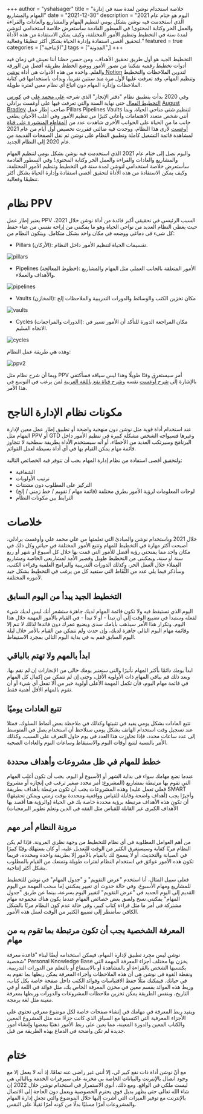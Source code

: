 +++
author = "yshalsager"
title = "خلاصة استخدام نوشن لمدة سنة في إدارة المهام والمشاريع"
date = "2021-12-30"
description = "اليوم هو ختام عام 2021 الذي استخدمت فيه نوشن بشكل يومي لتنظيم المهام والمشاريع والعادات والقراءة والعمل الحر وكتابة المحتوى! في السطور القادمة سأستعرض خلاصة استخدامي لنوشن لمدة سنة في التخطيط وتنظيم اﻷمور المختلفة، وكيف يمكن الاستفادة من هذه اﻷداة لتحقيق أقصى استفادة وإدارة الحياة بشكل أكثر تنظيمًا وفعالية."
featured = true
categories = ["الإنتاجية",]
tags = ["المدونة",]
+++

التخطيط الجيد هو أول طريق تحقيق الأهداف، ومن حسن حظنا أننا نعيش في زمان فيه أدوات تخطيط رقمية تمكننا من تصور اﻷمور ووضع الخطط بطريقة أفضل من الورقة والقلم. واحدة من هذه اﻷدوات هي أداة [نوشن Notion](https://notion.so/) لتدوين الملاحظات والتخطيط وتنظيم المهام، وقد تعرفت عليها لأول مرة منذ سنتين تقريبا، وبدأت باستخدامها في كتابة الملاحظات وإدارة المهام دون اتباع أي نظام معين لفترة طويلة.

وفي 2020 بدأت بتطبيق نظام "دفتر اﻹنجاز" الذي شرحه [علي محمد علي](https://www.youtube.com/channel/UChbuH4HULlesX_rzlozkT6Q) في [كورس التخطيط الفعال](http://entagia.com/epc/) حتى نهاية السنة والتي تعرفت فيها على أوغست برادلي [August Bradley](https://www.youtube.com/channel/UCfqj2oq6LVmR3ybC2nfjqKg) صاحب إطار عمل Pillars Pipelines Vaults لتنظيم شتى مناحي الحياة. وبما أنني شخص متعدد الاهتمامات وأعاني كثيرًا من تنظيم اﻷمور وفي أغلب اﻷحيان يطغى جانب ما من الحياة على الجوانب الأخرى شاهدت عدد من [المقاطع المنشورة على قناة أوغست](https://www.youtube.com/playlist?list=PLAl0gPKnL3V8s7dPXoo07mYnuErhWVk8b) لأرى هذا النظام، ووجدت فيه ضالتي فقررت تخصيص أول أيام من عام 2021 لمشاهدة قائمة التشغيل كاملة وتطبيق النظام على نوشن ثم نقل الصفحات القديمة من عام 2020 إلى النظام الجديد.

واليوم نصل إلى ختام عام 2021 الذي استخدمت فيه نوشن بشكل يومي لتنظيم المهام والمشاريع والعادات والقراءة والعمل الحر وكتابة المحتوى! وفي السطور القادمة سأستعرض خلاصة استخدامي لنوشن لمدة سنة في التخطيط وتنظيم اﻷمور المختلفة، وكيف يمكن الاستفادة من هذه اﻷداة لتحقيق أقصى استفادة وإدارة الحياة بشكل أكثر تنظيمًا وفعالية.

# نظام PPV

يعتبر إطار عمل PPV السبب الرئيسي في تحقيقي أكبر فائدة من أداة نوشن خلال 2021، حيث يغطي النظام العديد من نواحي الحياة وهو ما يمكنني من إراحة نفسي من عناء حفظ كل شيء في دماغي ووضعه في مكان واحد بشكل متكامل. ويتكون النظام من:

-   Pillars (اﻷركان): تقسيمات الحياة لتنظيم اﻷمور داخل النظام.

![pillars](images/pillars.png)

-   Pipelines (خطوط المعالجة): الأمور المتعلقة بالجانب العملي مثل المهام والمشاريع والأهداف والعملاء.

![pipelines](images/pipelines.png)

-   Vaults (المخازن): مكان تخزين الكتب والوسائط والدورات التدريبية والملاحظات إلخ

![vaults](images/vaults.png)

-   Cycles (الدورات والمراجعات): مكان المراجعة الدورة للتأكد أن اﻷمور تسير في الاتجاه السليم.

![cycles](images/cycles.png)

وهذه هي طريقة عمل النظام:

![ppv2](images/ppv.png)

وبما أن شرح نظام مثل PPV أمر سيستغرق وقتًا طويلًا وهذا ليس سياقه فسأكتفي باﻹشارة إلى [شرح أوغست](https://www.youtube.com/playlist?list=PLAl0gPKnL3V8s7dPXoo07mYnuErhWVk8b) نفسه [وشرح قناة نفع باللغة العربية](https://www.youtube.com/playlist?list=PLe5moQexuXHjTHZswsttq4yI39q665kzm) لمن يرغب في التوسع في هذا اﻷمر.

# مكونات نظام اﻹدارة الناجح

عند استخدام أداة قوية مثل نوشن دون منهجية واضحة أو تطبيق إطار عمل معين ﻹدارة المهام مثل PPV أو GTD وغيرها فسيواجه الشخص مشكلة كبيرة في تنظيم اﻷمور داخل البرنامَج وسيرتكب العديد من اﻷخطاء، أو أنه سيستخدم الأداة بطريقة سطحية لا تتجاوز قائمة مهام يمكن القيام بها في أي أداة بسيطة لعمل القوائم.

ولتحقيق أقصى استفادة من نظام إدارة المهام يجب أن تتوفر فيه الخصائص التالية:

-   الشفافية
-   ترتيب اﻷولويات
-   التركيز على المطلوب دون مشتتات
-   لوحات المعلومات لرؤية اﻷمور بطرق مختلفة (قائمة مهام / تقويم / خط زمني / إلخ)
-   الترابط بين مكونات النظام

# خلاصات

خلال 2021 وباستخدام نوشن والمبادئ التي تعلمتها من علي محمد علي وأوغست برادلي، أصبحت أكثر مهارة في التخطيط للمهام وتتبع الأمور المختلفة في حياتي وكل ذلك في مكان واحد مما يمنحني رؤية أفضل للأمور التي قمت بها خلال كل أسبوع أو شهر أو ربع سنة أو سنة، ويمكنني من التخطيط طويل وقصير اﻷمد لمشاريعي الخاصة ومشاريع العملاء خلال العمل الحر، وكذلك الدورات التدريبية والبرامج العلمية وقراءة الكتب، وسأذكر فيما يلي عدد من النِّقَاط التي ستفيد كل من يرغب في التخطيط بشكل جيد لأموره المختلفة.

## التخطيط الجيد يبدأ من اليوم السابق

اليوم الذي تستيقظ فيه ولا تكون قائمة المهام لديك جاهزة ستشعر أنك ليس لديك شيء لفعله وستبدأ في تضييع الوقت إلى أن تبدأ - أو لا تبدأ - في القيام باﻷمور المهمة خلال هذا اليوم. وتكرار هذا اﻷمر سيذهب بأيامك سدى ويضيع عمرك دون فائدة! لذلك لا تنم إلا وقائمة مهام اليوم التالي جاهزة لديك، وإن حدث ولم تتمكن من القيام باﻷمر خلال ليلة اليوم السابق فقم به في بداية اليوم التالي بمجرد الاستيقاظ.

## ابدأ بالمهم ولا تهتم بالباقي

ابدأ يومك دائمًا بأكثر المهام تأثيرًا والتي ستعتبر يومك خالي من اﻹنجازات إن لم تقم بها. وبعد ذلك قم بباقي المهام ذات اﻷولوية اﻷقل، وحتى إن لم تتمكن من إكمال كل المهام في قائمة مهام اليوم، فأن تكمل المهمة اﻷعلى أولوية خير من ألا تفعل أي شيء أو أن تقوم بالمهام اﻷقل أهمية فقط.

## تتبع العادات يوميًا

تتبع العادات بشكل يومي يفيد في تثبيتها وكذلك في ملاحظة بعض أنماط السلوك. فمثلا عند تسجيل وقت استخدام الهاتف بشكل يومي ستلاحظ أن استخدام يصل في المتوسط إلى عدد ساعات محدد، فإذا تجاوزت هذا العدد في يوم حاول التعرف على السبب، وكذلك اﻷمر بالنسبة لتتبع أوقات النوم والاستيقاظ وساعات النوم والعادات الصحية.

## خطط للمهام في ظل مشروعات وأهداف محددة

عندما تضع مهامك سواء في بداية الشهر أو اﻷسبوع أو اليوم، يجب أن تكون أغلب المهام التي تقوم بها مرتبطة بمشاريع (المشروع: أمر محدد صغير ترغب في إنجازه أو مشروع فعلي تعمل عليه) وهذه المشروعات يجب أن تكون مرتبطة بأهداف بطريقة SMART (أهداف واضحة وقابلة للقياس وواقعية ومحددة بوقت زمني ويمكن تحقيقها) وأخيرًا يجب أن تكون هذه الأهداف مرتبطة برؤية محددة خاصة بك في الحياة (والرؤية هنا أقصد بها اﻷهداف الكبرى غير القابلة للقياس مثل الفقه في الدين وتعلم تطوير البرمجيات)

## مرونة النظام أمر مهم

من أهم العوامل المطلوبة في أي نظام للتخطيط من وجهة نظري المرونة. فإذا لم يكن النظام مرنًا كفاية وسيستغرق الكثير من الوقت للتعديل عليه، أو كان يستهلك وقتًا كبيرًا في الصيانة والتحديث، أو لا يسمح لك بالقيام باﻷمور إلا بطريقة واحدة ومحددة، فربما تكون هذه اﻷمور عوائق في استخدام النظام لفترات طويلة وتمنعك من القيام بالمطلوب بشكل أكثر إنتاجية.

فعلى سبيل المثال، أنا استخدم "عرض التقويم" و "جدول المهام" في نوشن للتخطيط للمشاريع ومهام الأسبوع، وفي حالة حدوث أي تغيير يمكنني إما سحب المهمة من اليوم القديم إلى اليوم الجديد في "عرض التقويم" لتغيير اليوم بسرعة، بينما عن طريق "جدول المهام" يمكنني نسخ ولصق بعض خصائص المهام عندما يكون هناك مجموعة مهام مشتركة في أمر ما مثل قراءة كتاب كبير، وفي حالة عدم كون النظام مرنًا بالشكل الكافي سأضطر إلى تضييع الكثير من الوقت لعمل هذه اﻷمور.

## المعرفة الشخصية يجب أن تكون مرتبطة بما تقوم به من مهام

نوشن ليس مجرد تطبيق ﻹدارة المهام، فيمكن استخدامه أيضًا لبناء "قاعدة معرفة شخصية" Personal Knowledge Base يخزن بها مختلف أجزاء المعرفة المهمة التي يكتسبها الشخص بالقراءة أو بالمشاهدة أو بالاستماع أو بالتعلم من الدورات التدريبية. ونقطة القوة في نوشن هي أن هذه الملاحظات وأجزاء المعرفة يمكن ربطها بما تقوم به في حياتك. فيمكنك مثلًا حفظ الاقتباسات وفوائد الكتب داخل صفحة خاصة بكل كتاب، وربط هذه الفوائد بقسم معين في مخزن المعرفة الخاص بك، مثل فوائد في اللغة أو في التاريخ، وبنفس الطريقة يمكن تخزين ملاحظات المشروعات والدورات وربطها بمعرفة معينة مثل لغة برمجة.

ويفيد ربط المعرفة في مهامك في إنشاء صفحات خاصة لكل موضوع معرفي تحتوي على الأجزاء المعرفية التي اكتسبتها مع السياق الذي كانت جزءًا منه مثل المشروع المعين والكتاب المعين والدورة المعينة، مما يعين على ربط اﻷمور ذهنيًا ببعضها وإنشاء أمور جديدة لم تكن واضحة في الدماغ بهذه الطريقة من قبل.

# ختام

مع أنّ نوشن أداة ذات نفع كبير لي، إلا أنني غير راضي عنه تمامًا. إذ أنه لا يعمل إلا مع وجود اتصال باﻹنترنت والبيانات الخاصة بي مخزنة على سيرفرات الخدمة وبالتالي هي ليست ملكي في الواقع. ومع ذلك، أنوي الاستمرار في استخدام نوشن خلال 2022 إن شاء الله تعالى حتى يظهر بديل قوي يحترم الخصوصية ويعمل دون الحاجة إلى الاتصال بالإنترنت مع توفير الميزات التي أشرت إليها خلال الموضوع والتي تجعل إدارة المهام والمشروعات أمرًا مسليًا بدلًا من كونه أمرًا ثقيلًا على النفس.
